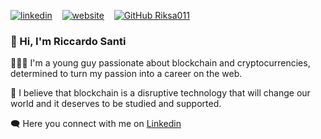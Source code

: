 [![linkedin](https://img.shields.io/badge/linkedin-0A66C2?style=for-the-badge&logo=linkedin&logoColor=white)](https://www.linkedin.com/in/riccardo-santi/) &nbsp;&nbsp;
[![website](https://img.shields.io/badge/website-000000?style=for-the-badge&logo=About.me&logoColor=white)](https://riccardo-santi.vercel.app/) &nbsp;&nbsp;
[![GitHub Riksa011](https://img.shields.io/github/followers/Riksa011?style=social)](https://github.com/Riksa011/)

### 👋 Hi, I'm Riccardo Santi

🙋🏻‍♂️ I'm a young guy passionate about blockchain and cryptocurrencies, determined to turn my passion into a career on the web.

🔗 I believe that blockchain is a disruptive technology that will change our world and it deserves to be studied and supported.

<!--📁 Here you can take a look at my [projects portfolio](https://riccardo-santi.vercel.app/)<br>-->
🗨️ Here you connect with me on [Linkedin](https://www.linkedin.com/in/riccardo-santi/)





<!--
https://shields.io/

Here are some ideas to get you started:

- 🔭 I’m currently working on ...
- 🌱 I’m currently learning ...
- 👯 I’m looking to collaborate on ...
- 🤔 I’m looking for help with ...
- 💬 Ask me about ...
- 📫 How to reach me: ...
- 😄 Pronouns: ...
- ⚡ Fun fact: ...
-->
